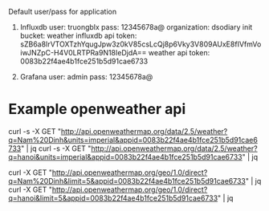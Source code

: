 Default user/pass for application
1. Influxdb
user: truongblx
pass: 12345678a@
organization: dsodiary
init bucket: weather
influxdb api token: sZB6a8IrVTOXTzhYqugJpw3z0kV85csLcQj8p6Vky3V809AUxE8fIVfmVoiwJNZpC-H4V0LRTPRa9N18IeDjdA==
weather api token: 0083b22f4ae4b1fce251b5d91cae6733

2. Grafana
user: admin
pass: 12345678a@

# Example openweather api
curl -s -X GET "http://api.openweathermap.org/data/2.5/weather?q=Nam%20Dinh&units=imperial&appid=0083b22f4ae4b1fce251b5d91cae6733" | jq
curl -s -X GET "http://api.openweathermap.org/data/2.5/weather?q=hanoi&units=imperial&appid=0083b22f4ae4b1fce251b5d91cae6733" | jq

curl -X GET "http://api.openweathermap.org/geo/1.0/direct?q=Nam%20Dinh&limit=5&appid=0083b22f4ae4b1fce251b5d91cae6733" | jq
curl -X GET "http://api.openweathermap.org/geo/1.0/direct?q=hanoi&limit=5&appid=0083b22f4ae4b1fce251b5d91cae6733" | jq
